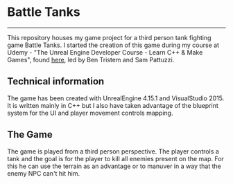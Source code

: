# Battle Tanks
---
This repository houses my game project for a third person tank fighting game Battle Tanks. I started the creation of this game during my course at Udemy - "The Unreal Engine Developer Course - Learn C++ & Make Games", found [here](https://www.udemy.com/unrealcourse?couponCode=GitHubDiscount), led by Ben Tristem and Sam Pattuzzi.

## Technical information
The game has been created with UnrealEngine 4.15.1 and VisualStudio 2015. It is written mainly in C++ but I also have taken advantage of the blueprint system for the UI and player movement controls mapping. 

## The Game
The game is played from a third person perspective. The player controls a tank and the goal is for the player to kill all enemies present on the map. For this he can use the terrain as an advantage or to manuver in a way that the enemy NPC can't hit him.
